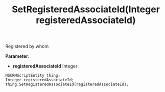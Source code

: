 ﻿---
uid: crmscript_ref_NSCRMScriptEntity_SetRegisteredAssociateId
title: SetRegisteredAssociateId(Integer registeredAssociateId)
intellisense: NSCRMScriptEntity.SetRegisteredAssociateId
keywords: NSCRMScriptEntity, GetRegisteredAssociateId
so.topic: reference
---

Registered by whom

**Parameter:** 
 - **registeredAssociateId** Integer

```crmscript
NSCRMScriptEntity thing;
Integer registeredAssociateId;
thing.SetRegisteredAssociateId(registeredAssociateId);
```

